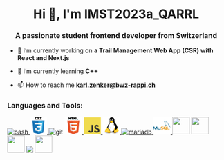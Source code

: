<h1 align="center">Hi 👋, I'm IMST2023a_QARRL</h1>
<h3 align="center">A passionate student frontend developer from Switzerland</h3>

- 🔭 I’m currently working on **a Trail Management Web App (CSR) with React and Next.js**

- 🌱 I’m currently learning **C++**

- 📫 How to reach me **karl.zenker@bwz-rappi.ch**

<h3 align="left">Languages and Tools:</h3>
<p align="left"> <a href="https://www.gnu.org/software/bash/" target="_blank" rel="noreferrer"> <img src="https://www.vectorlogo.zone/logos/gnu_bash/gnu_bash-icon.svg" alt="bash" width="40" height="40"/> </a> <a href="https://www.w3schools.com/css/" target="_blank" rel="noreferrer"> <img src="https://raw.githubusercontent.com/devicons/devicon/master/icons/css3/css3-original-wordmark.svg" alt="css3" width="40" height="40"/> </a>  <img src="https://www.vectorlogo.zone/logos/git-scm/git-scm-icon.svg" alt="git" width="40" height="40"/> </a> <a href="https://www.w3.org/html/" target="_blank" rel="noreferrer"> <img src="https://raw.githubusercontent.com/devicons/devicon/master/icons/html5/html5-original-wordmark.svg" alt="html5" width="40" height="40"/> </a> <a href="https://developer.mozilla.org/en-US/docs/Web/JavaScript" target="_blank" rel="noreferrer"> <img src="https://raw.githubusercontent.com/devicons/devicon/master/icons/javascript/javascript-original.svg" alt="javascript" width="40" height="40"/> </a> <a href="https://www.linux.org/" target="_blank" rel="noreferrer"> <img src="https://raw.githubusercontent.com/devicons/devicon/master/icons/linux/linux-original.svg" alt="linux" width="40" height="40"/> </a> <a href="https://mariadb.org/" target="_blank" rel="noreferrer"> <img src="https://www.vectorlogo.zone/logos/mariadb/mariadb-icon.svg" alt="mariadb" width="40" height="40"/> </a> <a href="https://www.mysql.com/" target="_blank" rel="noreferrer"> <img src="https://raw.githubusercontent.com/devicons/devicon/master/icons/mysql/mysql-original-wordmark.svg" alt="mysql" width="40" height="40"/> </a> <a><img src="https://www.vectorlogo.zone/logos/typescriptlang/typescriptlang-icon.svg" width="40" height="40"></a> <a><img src="https://www.vectorlogo.zone/logos/yaml/yaml-ar21.svg" width="40" height="40"></a> <a><img src="https://www.vectorlogo.zone/logos/mongodb/mongodb-icon.svg" width="40" height="40"></a> <a><img src="https://www.vectorlogo.zone/logos/reactjs/reactjs-icon.svg" weight="40" height="40"></a> <a><img src="https://images.seeklogo.com/logo-png/36/1/c-sharp-c-logo-png_seeklogo-363285.png" width="40" height="40"></a></p>
